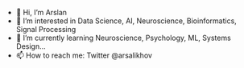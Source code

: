 - 👋 Hi, I’m Arslan
- 👀 I’m interested in Data Science, AI, Neuroscience, Bioinformatics, Signal Processing
- 🌱 I’m currently learning Neuroscience, Psychology, ML, Systems Design... 
- 📫 How to reach me: Twitter @arsalikhov


